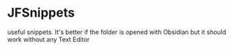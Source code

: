 # JFSnippets
useful snippets. It's better if the folder is opened with Obsidian but it should work without any Text Editor
